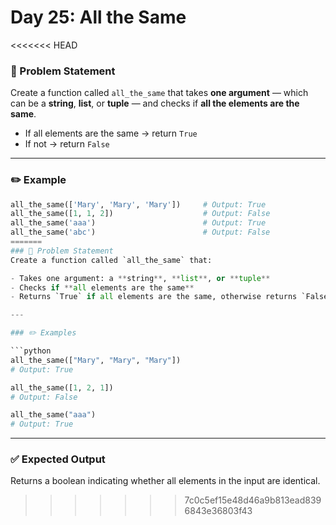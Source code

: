 # Day 25: All the Same

<<<<<<< HEAD

### 🔹 Problem Statement  
Create a function called `all_the_same` that takes **one argument** — which can be a **string**, **list**, or **tuple** — and checks if **all the elements are the same**.

- If all elements are the same → return `True`
- If not → return `False`

---

### ✏️ Example

```python
all_the_same(['Mary', 'Mary', 'Mary'])     # Output: True
all_the_same([1, 1, 2])                    # Output: False
all_the_same('aaa')                        # Output: True
all_the_same('abc')                        # Output: False
=======
### 🔹 Problem Statement  
Create a function called `all_the_same` that:

- Takes one argument: a **string**, **list**, or **tuple**
- Checks if **all elements are the same**
- Returns `True` if all elements are the same, otherwise returns `False`

---

### ✏️ Examples

```python
all_the_same(["Mary", "Mary", "Mary"])
# Output: True

all_the_same([1, 2, 1])
# Output: False

all_the_same("aaa")
# Output: True
```
---
### ✅ Expected Output
Returns a boolean indicating whether all elements in the input are identical.
>>>>>>> 7c0c5ef15e48d46a9b813ead8396843e36803f43
